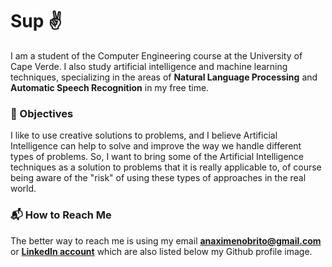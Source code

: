 # Sup :v:

I am a student of the Computer Engineering course at the University of Cape Verde. I also study artificial intelligence and machine learning techniques, specializing in the areas of **Natural Language Processing** and **Automatic Speech Recognition** in my free time.

### :star2: Objectives

I like to use creative solutions to problems, and I believe Artificial Intelligence can help to solve and improve the way we handle different types of problems. So, I want to bring some of the Artificial Intelligence techniques as a solution to problems that it is really applicable to, of course being aware of the "risk" of using these types of approaches in the real world.

### :mailbox_with_mail: How to Reach Me

The better way to reach me is using my email **anaximenobrito@gmail.com** or **[LinkedIn account](https://linkedin.com/in/anaximeno)** which are also listed below my Github profile image. 

<!-- MORE: Please note that since I am a college student, I can be a little busy, so I will only respond to a message in more or less time, depending on the relevance of the message. -->
